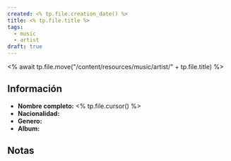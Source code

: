 ```yaml
---
created: <% tp.file.creation_date() %>
title: <% tp.file.title %>
tags:
  - music
  - artist
draft: true
---
```

<% await tp.file.move("/content/resources/music/artist/" + tp.file.title) %>

## Información
- **Nombre completo:** <% tp.file.cursor() %> 
- **Nacionalidad:**
- **Genero:** 
- **Album:**
## Notas

